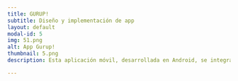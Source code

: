 ```yaml
---
title: GURUP!
subtitle: Diseño y implementación de app
layout: default
modal-id: 5
img: 51.png
alt: App Gurup!
thumbnail: 5.png
description: Esta aplicación móvil, desarrollada en Android, se integra al Sistema de Información del la inmobiliaria Gurú de Inmubles S.A.S. Permite la gestión de puntos de interés, propiedades y correo electrónico. También tiene la posibilidad de reporte de actividades por parte de los empleados para el control de los mismos.

---
```

